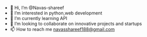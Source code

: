 - 👋 Hi, I’m @Navas-shareef
- 👀 I’m interested in python,web development
- 🌱 I’m currently learning API
- 💞️ I’m looking to collaborate on innovative projects and startups
- 📫 How to reach me navasshareef188@gmail.com

<!---
Navas-shareef/Navas-shareef is a ✨ special ✨ repository because its `README.md` (this file) appears on your GitHub profile.
You can click the Preview link to take a look at your changes.
--->
